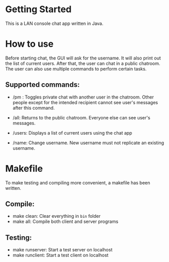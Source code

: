 # Getting Started

This is a LAN console chat app written in Java.

# How to use

Before starting chat, the GUI will ask for the username. It will also print out the list of current users.
After that, the user can chat in a public chatroom. The user can also use multiple commands to perform certain tasks.

## Supported commands:
- /pm <username>: Toggles private chat with another user in the chatroom. Other people except for the intended recipient cannot see user's messages after this command.

- /all: Returns to the public chatroom. Everyone else can see user's messages.

- /users: Displays a list of current users using the chat app

- /name: Change username. New username must not replicate an existing username. 

# Makefile

To make testing and compiling more convenient, a makefile has been written.

## Compile:
- make clean: Clear everything in `bin` folder
- make all: Compile both client and server programs

## Testing:
- make runserver: Start a test server on localhost
- make runclient: Start a test client on localhost

